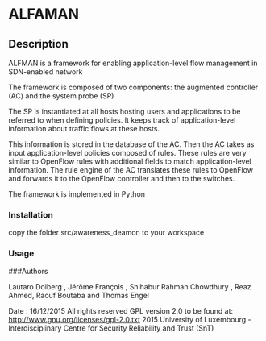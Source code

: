 ALFAMAN
=======


## Description

ALFMAN is a framework for enabling application-level flow management in
SDN-enabled network 

The framework is composed of two components: the augmented controller (AC) and the system probe (SP)

The SP is instantiated at all hosts hosting users and applications to be referred to when defining policies. It keeps track of application-level information about traffic flows at these hosts.

This information is stored in the database of the AC. Then the
AC takes as input application-level policies composed of rules.
These rules are very similar to OpenFlow rules with additional
fields to match application-level information. The rule engine
of the AC translates these rules to OpenFlow and forwards it
to the OpenFlow controller and then to the switches.

The framework is implemented in Python

### Installation

copy the folder src/awareness_deamon to your workspace

### Usage


###Authors

Lautaro Dolberg , Jérôme François , Shihabur Rahman Chowdhury , Reaz Ahmed, Raouf Boutaba  and Thomas Engel

Date : 16/12/2015
All rights reserved
GPL version 2.0 to be found at: http://www.gnu.org/licenses/gpl-2.0.txt
2015 University of Luxembourg - Interdisciplinary Centre for Security Reliability and Trust (SnT)